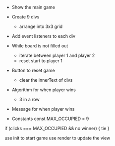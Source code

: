 - Show the main game 
- Create 9 divs 
    - arrange into 3x3 grid 
- Add event listeners to each div 
- While board is not filled out
    - iterate between player 1 and player 2 
    - reset start to player 1 
- Button to reset game 
    - clear the innerText of divs 
- Algorithm for when player wins 
    - 3 in a row 
- Message for when player wins

- Constants 
const MAX_OCCUPIED = 9

if (clicks === MAX_OCCUPIED && no winner) {
    tie 
}

use init to start game
use render to update the view 